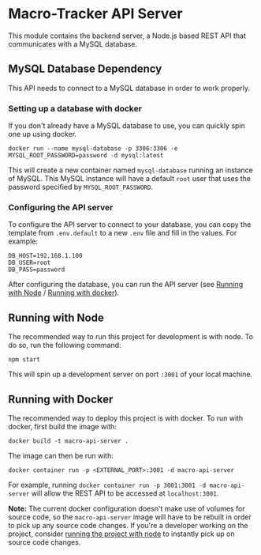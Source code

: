 # Macro-Tracker API Server
This module contains the backend server, a Node.js based REST API that communicates with a MySQL database.

## MySQL Database Dependency
This API needs to connect to a MySQL database in order to work properly.

### Setting up a database with docker
If you don't already have a MySQL database to use, you can quickly spin one up using docker.
```
docker run --name mysql-database -p 3306:3306 -e MYSQL_ROOT_PASSWORD=password -d mysql:latest
```

This will create a new container named `mysql-database` running an instance of MySQL. This MySQL instance will have a default `root` user that uses the password specified by `MYSQL_ROOT_PASSWORD`.

### Configuring the API server
To configure the API server to connect to your database, you can copy the template from `.env.default` to a new `.env` file and fill in the values. For example:
```shell
DB_HOST=192.168.1.100
DB_USER=root
DB_PASS=password
```

After configuring the database, you can run the API server (see [Running with Node](#running-with-node) / [Running with docker](#running-with-docker)).

## Running with Node
The recommended way to run this project for development is with node. To do so, run the following command:
```
npm start
```

This will spin up a development server on port `:3001` of your local machine.

## Running with Docker
The recommended way to deploy this project is with docker. To run with docker, first build the image with:
```
docker build -t macro-api-server .
```

The image can then be run with:
```
docker container run -p <EXTERNAL_PORT>:3001 -d macro-api-server
```

For example, running `docker container run -p 3001:3001 -d macro-api-server` will allow the REST API to be accessed at `localhost:3001`.

**Note:** The current docker configuration doesn't make use of  volumes for source code, so the `macro-api-server` image will have to be rebuilt in order to pick up any source code changes. If you're a developer working on the project, consider [running the project with node](#running-with-node) to instantly pick up on source code changes.
